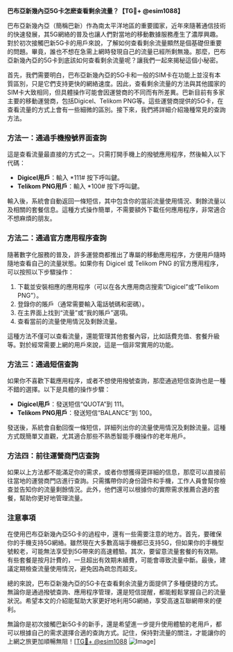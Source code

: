 **巴布亞新幾內亞5G卡怎麽查看剩余流量？【TG💪+ @esim1088】**

巴布亞新幾內亞（簡稱巴新）作為南太平洋地區的重要國家，近年來隨著通信技術的快速發展，其5G網絡的普及也讓人們對當地的移動數據服務產生了濃厚興趣。對於初次接觸巴新5G卡的用戶來說，了解如何查看剩余流量顯然是個基礎但重要的問題。畢竟，誰也不想在急需上網時發現自己的流量已經所剩無幾。那麼，巴布亞新幾內亞的5G卡到底該如何查看剩余流量呢？讓我們一起來揭秘這個小秘密。

首先，我們需要明白，巴布亞新幾內亞的5G卡和一般的SIM卡在功能上並沒有本質區別，只是它們支持更快的網絡速度。因此，查看剩余流量的方法與其他國家的SIM卡大致相同，但具體操作可能會因運營商的不同而有所差異。巴新目前有多家主要的移動運營商，包括Digicel、Telikom PNG等。這些運營商提供的5G卡，在查看流量的方式上會有一些細微的區別。接下來，我們將詳細介紹幾種常見的查詢方法。

### 方法一：通過手機撥號界面查詢

這是查看流量最直接的方式之一。只需打開手機上的撥號應用程序，然後輸入以下代碼：

- **Digicel用戶**：輸入 *111# 按下呼叫鍵。
- **Telikom PNG用戶**：輸入 *100# 按下呼叫鍵。

輸入後，系統會自動返回一條短信，其中包含你的當前流量使用情況、剩餘流量以及相關的套餐信息。這種方式操作簡單，不需要額外下載任何應用程序，非常適合不想麻煩的朋友。

### 方法二：通過官方應用程序查詢

隨著數字化服務的普及，許多運營商都推出了專屬的移動應用程序，方便用戶隨時隨地查看自己的流量狀態。如果你有 Digicel 或 Telikom PNG 的官方應用程序，可以按照以下步驟操作：

1. 下載並安裝相應的應用程序（可以在各大應用商店搜索“Digicel”或“Telikom PNG”）。
2. 登錄你的賬戶（通常需要輸入電話號碼和密碼）。
3. 在主界面上找到“流量”或“我的賬戶”選項。
4. 查看當前的流量使用情況及剩餘流量。

這種方法不僅可以查看流量，還能管理其他套餐內容，比如話費充值、套餐升級等。對於經常需要上網的用戶來說，這是一個非常實用的功能。

### 方法三：通過短信查詢

如果你不喜歡下載應用程序，或者不想使用撥號查詢，那麼通過短信查詢也是一種不錯的選擇。以下是具體的操作步驟：

- **Digicel用戶**：發送短信“QUOTA”到 111。
- **Telikom PNG用戶**：發送短信“BALANCE”到 100。

發送後，系統會自動回復一條短信，詳細列出你的流量使用情況及剩餘流量。這種方式既簡單又直觀，尤其適合那些不熟悉智能手機操作的老年用戶。

### 方法四：前往運營商門店查詢

如果以上方法都不能滿足你的需求，或者你想獲得更詳細的信息，那麼可以直接前往當地的運營商門店進行查詢。只需攜帶你的身份證件和手機，工作人員會幫你檢查並告知你的流量剩餘情況。此外，他們還可以根據你的實際需求推薦合適的套餐，幫助你更好地管理流量。

### 注意事項

在使用巴布亞新幾內亞5G卡的過程中，還有一些需要注意的地方。首先，要確保你的手機支持5G網絡。雖然現在大多數高端手機都已支持5G，但如果你的手機型號較老，可能無法享受到5G帶來的高速體驗。其次，要留意流量套餐的有效期。有些套餐是按月計費的，一旦超出有效期未續費，可能會導致流量中斷。最後，建議定期檢查流量使用情況，避免因為疏忽而超支。

總的來說，巴布亞新幾內亞的5G卡在查看剩余流量方面提供了多種便捷的方式。無論你是通過撥號查詢、應用程序管理，還是短信提醒，都能輕鬆掌握自己的流量狀況。希望本文的介紹能幫助大家更好地利用5G網絡，享受高速互聯網帶來的便利。

無論你是初次接觸巴新5G卡的新手，還是希望進一步提升使用體驗的老用戶，都可以根據自己的需求選擇合適的查詢方式。記住，保持對流量的關注，才能讓你的上網之旅更加順暢無阻！[[TG💪+ @esim1088](https://t.me/s/esim1088) ![Image](https://i.postimg.cc/4NQfJmqS/Snipaste-2025-05-13-00-14-12.png)]